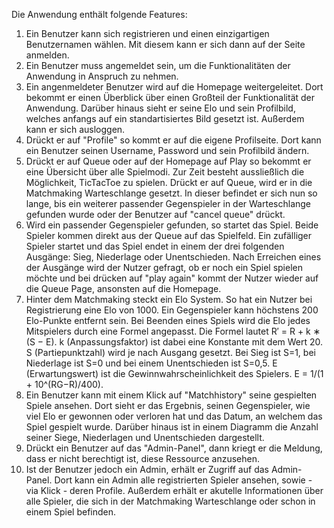 Die Anwendung enthält folgende Features:

1) Ein Benutzer kann sich registrieren und einen einzigartigen Benutzernamen wählen. Mit diesem kann er sich dann auf der Seite anmelden.
2) Ein Benutzer muss angemeldet sein, um die Funktionalitäten der Anwendung in Anspruch zu nehmen.
3) Ein angenmeldeter Benutzer wird auf die Homepage weitergeleitet. Dort bekommt er einen Überblick über einen Großteil der Funktionalität der Anwendung. Darüber hinaus sieht er seine Elo und sein Profilbild, welches anfangs auf ein standartisiertes Bild gesetzt ist. Außerdem kann er sich ausloggen.
4) Drückt er auf "Profile" so kommt er auf die eigene Profilseite. Dort kann ein Benutzer seinen Username, Password und sein Profilbild ändern.
5) Drückt er auf Queue oder auf der Homepage auf Play so bekommt er eine Übersicht über alle Spielmodi. Zur Zeit besteht aussließlich die Möglichkeit, TicTacToe zu spielen. Drückt er auf Queue, wird er in die Matchmaking Warteschlange gesetzt. In dieser befindet er sich nun so lange, bis ein weiterer passender Gegenspieler in der Warteschlange gefunden wurde oder der Benutzer auf "cancel queue" drückt.
6) Wird ein passender Gegenspieler gefunden, so startet das Spiel. Beide Spieler kommen direkt aus der Queue auf das Spielfeld. Ein zufälliger Spieler startet und das Spiel endet in einem der drei folgenden Ausgänge: Sieg, Niederlage oder Unentschieden. Nach Erreichen eines der Ausgänge wird der Nutzer gefragt, ob er noch ein Spiel spielen möchte und bei drücken auf "play again" kommt der Nutzer wieder auf die Queue Page, ansonsten auf die Homepage.
7) Hinter dem Matchmaking steckt ein Elo System. So hat ein Nutzer bei Registrierung eine Elo von 1000. Ein Gegenspieler kann höchstens 200 Elo-Punkte entfernt sein. Bei Beenden eines Spiels wird die Elo jedes Mitspielers durch eine Formel angepasst. Die Formel lautet R′ = R + k ∗ (S − E). k (Anpassungsfaktor) ist dabei eine Konstante mit dem Wert 20. S (Partiepunktzahl) wird je nach Ausgang gesetzt. Bei Sieg ist S=1, bei Niederlage ist S=0 und bei einem Unentschieden ist S=0,5. E (Erwartungswert) ist die Gewinnwahrscheinlichkeit des Spielers. E = 1/(1 + 10^(RG−R)/400).
8) Ein Benutzer kann mit einem Klick auf "Matchhistory" seine gespielten Spiele ansehen. Dort sieht er das Ergebnis, seinen Gegenspieler, wie viel Elo er gewonnen oder verloren hat und das Datum, an welchem das Spiel gespielt wurde. Darüber hinaus ist in einem Diagramm die Anzahl seiner Siege, Niederlagen und Unentschieden dargestellt.
9) Drückt ein Benutzer auf das "Admin-Panel", dann kriegt er die Meldung, dass er nicht berechtigt ist, diese Ressource anzusehen. 
10) Ist der Benutzer jedoch ein Admin, erhält er Zugriff auf das Admin-Panel. Dort kann ein Admin alle registrierten Spieler ansehen, sowie - via Klick - deren Profile. Außerdem erhält er akutelle Informationen über alle Spieler, die sich in der Matchmaking Warteschlange oder schon in einem Spiel befinden.